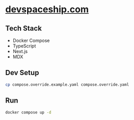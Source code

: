 # [devspaceship.com](https://devspaceship.com)

## Tech Stack

- Docker Compose
- TypeScript
- Next.js
- MDX

## Dev Setup

```bash
cp compose.override.example.yaml compose.override.yaml
```

## Run

```bash
docker compose up -d
```
